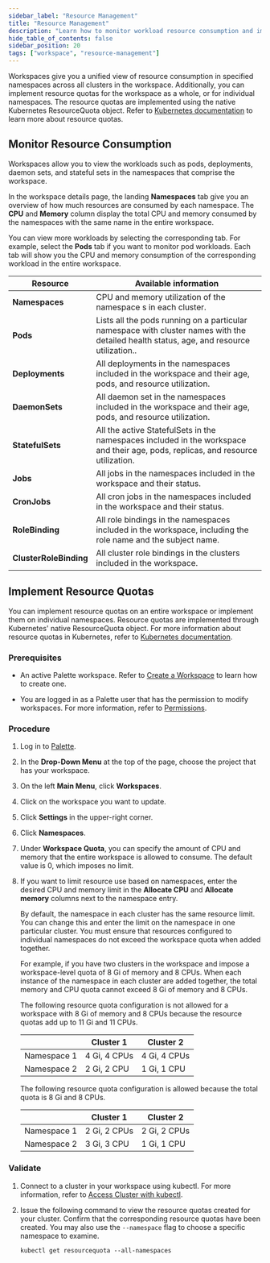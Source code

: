 ```yaml
---
sidebar_label: "Resource Management"
title: "Resource Management"
description: "Learn how to monitor workload resource consumption and implement resource quotas for your workspace."
hide_table_of_contents: false
sidebar_position: 20
tags: ["workspace", "resource-management"]
---
```


Workspaces give you a unified view of resource consumption in specified namespaces across all clusters in the workspace.
Additionally, you can implement resource quotas for the workspace as a whole, or for individual namespaces. The resource
quotas are implemented using the native Kubernetes ResourceQuota object. Refer to
[Kubernetes documentation](https://kubernetes.io/docs/concepts/policy/resource-quotas) to learn more about resource
quotas.

## Monitor Resource Consumption

Workspaces allow you to view the workloads such as pods, deployments, daemon sets, and stateful sets in the namespaces
that comprise the workspace.

In the workspace details page, the landing **Namespaces** tab give you an overview of how much resources are consumed by
each namespace. The **CPU** and **Memory** column display the total CPU and memory consumed by the namespaces with the
same name in the entire workspace.

You can view more workloads by selecting the corresponding tab. For example, select the **Pods** tab if you want to
monitor pod workloads. Each tab will show you the CPU and memory consumption of the corresponding workload in the entire
workspace.

| **Resource**           | **Available information**                                                                                                                |
| ---------------------- | ---------------------------------------------------------------------------------------------------------------------------------------- |
| **Namespaces**         | CPU and memory utilization of the namespace s in each cluster.                                                                           |
| **Pods**               | Lists all the pods running on a particular namespace with cluster names with the detailed health status, age, and resource utilization.. |
| **Deployments**        | All deployments in the namespaces included in the workspace and their age, pods, and resource utilization.                               |
| **DaemonSets**         | All daemon set in the namespaces included in the workspace and their age, pods, and resource utilization.                                |
| **StatefulSets**       | All the active StatefulSets in the namespaces included in the workspace and their age, pods, replicas, and resource utilization.         |
| **Jobs**               | All jobs in the namespaces included in the workspace and their status.                                                                   |
| **CronJobs**           | All cron jobs in the namespaces included in the workspace and their status.                                                              |
| **RoleBinding**        | All role bindings in the namespaces included in the workspace, including the role name and the subject name.                             |
| **ClusterRoleBinding** | All cluster role bindings in the clusters included in the workspace.                                                                     |

## Implement Resource Quotas

You can implement resource quotas on an entire workspace or implement them on individual namespaces. Resource quotas are
implemented through Kubernetes' native ResourceQuota object. For more information about resource quotas in Kubernetes,
refer to [Kubernetes documentation](https://kubernetes.io/docs/concepts/policy/resource-quotas/).

### Prerequisites

- An active Palette workspace. Refer to [Create a Workspace](../adding-a-new-workspace.md) to learn how to create one.

- You are logged in as a Palette user that has the permission to modify workspaces. For more information, refer to
  [Permissions](../../user-management/palette-rbac/permissions.md).

### Procedure

1. Log in to [Palette](https://console.spectrocloud.com).

2. In the **Drop-Down Menu** at the top of the page, choose the project that has your workspace.

3. On the left **Main Menu**, click **Workspaces**.

4. Click on the workspace you want to update.

5. Click **Settings** in the upper-right corner.

6. Click **Namespaces**.

7. Under **Workspace Quota**, you can specify the amount of CPU and memory that the entire workspace is allowed to
   consume. The default value is 0, which imposes no limit.

8. If you want to limit resource use based on namespaces, enter the desired CPU and memory limit in the **Allocate CPU**
   and **Allocate memory** columns next to the namespace entry.

   By default, the namespace in each cluster has the same resource limit. You can change this and enter the limit on the
   namespace in one particular cluster. You must ensure that resources configured to individual namespaces do not exceed
   the workspace quota when added together.

   For example, if you have two clusters in the workspace and impose a workspace-level quota of 8 Gi of memory and 8
   CPUs. When each instance of the namespace in each cluster are added together, the total memory and CPU quota cannot
   exceed 8 Gi of memory and 8 CPUs.

   The following resource quota configuration is not allowed for a workspace with 8 Gi of memory and 8 CPUs because the
   resource quotas add up to 11 Gi and 11 CPUs.

   |             | Cluster 1    | Cluster 2    |
   | ----------- | ------------ | ------------ |
   | Namespace 1 | 4 Gi, 4 CPUs | 4 Gi, 4 CPUs |
   | Namespace 2 | 2 Gi, 2 CPU  | 1 Gi, 1 CPU  |

   The following resource quota configuration is allowed because the total quota is 8 Gi and 8 CPUs.

   |             | Cluster 1    | Cluster 2    |
   | ----------- | ------------ | ------------ |
   | Namespace 1 | 2 Gi, 2 CPUs | 2 Gi, 2 CPUs |
   | Namespace 2 | 3 Gi, 3 CPU  | 1 Gi, 1 CPU  |

### Validate

1. Connect to a cluster in your workspace using kubectl. For more information, refer to
   [Access Cluster with kubectl](../../clusters/cluster-management/palette-webctl.md).

2. Issue the following command to view the resource quotas created for your cluster. Confirm that the corresponding
   resource quotas have been created. You may also use the `--namespace` flag to choose a specific namespace to examine.

   ```shell
   kubectl get resourcequota --all-namespaces
   ```

